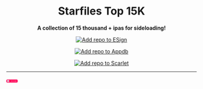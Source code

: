 <h1 align="center">Starfiles Top 15K</h1>

<p align="center"><strong>A collection of 15 thousand + ipas for sideloading!</strong></p>

<p align="center">
    <a href="https://fwuf.in/#/esign://addsource?url=https://raw.githubusercontent.com/ItsB0MBIES/starfiles-10k/main/starfilesrepo.json">
    <img src="https://img.shields.io/badge/Add%20repo%20to%20ESign-%20blue?style=for-the-badge&color=1e90ff" alt="Add repo to ESign">
  </a>
</p>

<p align="center">
    <a href="https://appdb.to/repos/import?url=https://raw.githubusercontent.com/ItsB0MBIES/starfiles-10k/main/starfilesrepo.json">
    <img src="https://img.shields.io/badge/Add%20repo%20to%20Appdb-%20blue?style=for-the-badge&color=0048ba" alt="Add repo to Appdb">
  </a>
</p>

<p align="center">
    <a href="https://fwuf.in/#/scarlet://repo=https://raw.githubusercontent.com/ItsB0MBIES/starfiles-10k/main/starfilesrepo.json">
    <img src="https://img.shields.io/badge/Add%20repo%20to%20Scarlet-red?style=for-the-badge" alt="Add repo to Scarlet">
  </a>
</p>

---
[<img src="https://raw.githubusercontent.com/ItsB0MBIES/starfiles-10k/main/Icons/Add%20to%20Scarlet.png" width="30"/>](https://fwuf.in/#/scarlet://repo=https://raw.githubusercontent.com/ItsB0MBIES/starfiles-10k/main/starfilesrepo.json)
